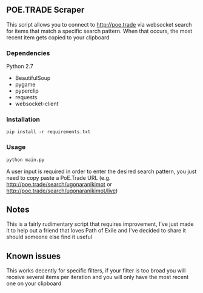 ## POE.TRADE Scraper

This script allows you to connect to http://poe.trade via websocket search for items that match a specific search pattern. When that occurs, the most recent item gets copied to your clipboard

### Dependencies
Python 2.7

* BeautifulSoup 
* pygame
* pyperclip
* requests
* websocket-client

### Installation

```
pip install -r requirements.txt
```

### Usage

```python
python main.py
```

A user input is required in order to enter the desired search pattern, you just need to copy paste a PoE.Trade URL (e.g. http://poe.trade/search/ugonaranikimot or http://poe.trade/search/ugonaranikimot/live)

## Notes
This is a fairly rudimentary script that requires improvement, I've just made it to help out a friend that loves Path of Exile and I've decided to share it should someone else find it useful

## Known issues 
This works decently for specific filters, if your filter is too broad you will receive several items per iteration and you will only have the most recent one on your clipboard

